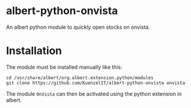 # albert-python-onvista
An albert python module to quickly open stocks on onvista.

# Installation
The module must be installed manually like this:
```
cd /usr/share/albert/org.albert.extension.python/modules
git clone https://github.com/KuenzelIT/albert-python-onvista onvista
```
The module `OnVista` can then be activated using the python extension in albert.

